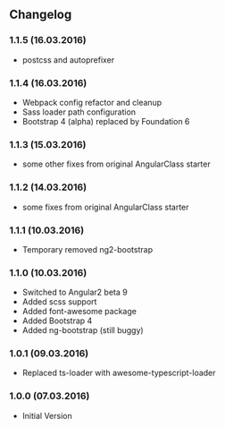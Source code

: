 ## Changelog

### 1.1.5 (16.03.2016)
* postcss and autoprefixer

### 1.1.4 (16.03.2016)
* Webpack config refactor and cleanup
* Sass loader path configuration
* Bootstrap 4 (alpha) replaced by Foundation 6

### 1.1.3 (15.03.2016)
* some other fixes from original AngularClass starter

### 1.1.2 (14.03.2016)
* some fixes from original AngularClass starter

### 1.1.1 (10.03.2016)
* Temporary removed ng2-bootstrap

### 1.1.0 (10.03.2016)

* Switched to Angular2 beta 9
* Added scss support
* Added font-awesome package
* Added Bootstrap 4
* Added ng-bootstrap (still buggy)

### 1.0.1 (09.03.2016)

* Replaced ts-loader with awesome-typescript-loader

### 1.0.0 (07.03.2016)

* Initial Version
